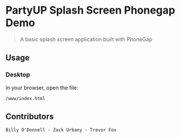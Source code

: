 # PartyUP Splash Screen Phonegap Demo

> A basic splash screen application built with PhoneGap

## Usage

### Desktop

In your browser, open the file:

    /www/index.html

## Contributors
	Billy O'Donnell - Zack Urbany - Trevor Fox

